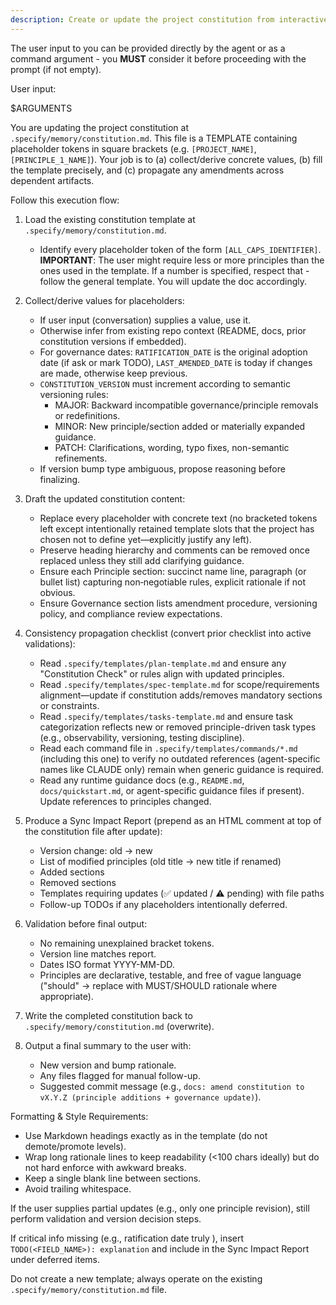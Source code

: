 ```yaml
---
description: Create or update the project constitution from interactive or provided principle inputs, ensuring all dependent templates stay in sync.
---
```


The user input to you can be provided directly by the agent or as a command argument - you **MUST** consider it before proceeding with the prompt (if not empty).

User input:

$ARGUMENTS

You are updating the project constitution at `.specify/memory/constitution.md`. This file is a TEMPLATE containing placeholder tokens in square brackets (e.g. `[PROJECT_NAME]`, `[PRINCIPLE_1_NAME]`). Your job is to (a) collect/derive concrete values, (b) fill the template precisely, and (c) propagate any amendments across dependent artifacts.

Follow this execution flow:

1. Load the existing constitution template at `.specify/memory/constitution.md`.
   - Identify every placeholder token of the form `[ALL_CAPS_IDENTIFIER]`.
   **IMPORTANT**: The user might require less or more principles than the ones used in the template. If a number is specified, respect that - follow the general template. You will update the doc accordingly.

2. Collect/derive values for placeholders:
   - If user input (conversation) supplies a value, use it.
   - Otherwise infer from existing repo context (README, docs, prior constitution versions if embedded).
   - For governance dates: `RATIFICATION_DATE` is the original adoption date (if  ask or mark TODO), `LAST_AMENDED_DATE` is today if changes are made, otherwise keep previous.
   - `CONSTITUTION_VERSION` must increment according to semantic versioning rules:
     * MAJOR: Backward incompatible governance/principle removals or redefinitions.
     * MINOR: New principle/section added or materially expanded guidance.
     * PATCH: Clarifications, wording, typo fixes, non-semantic refinements.
   - If version bump type ambiguous, propose reasoning before finalizing.

3. Draft the updated constitution content:
   - Replace every placeholder with concrete text (no bracketed tokens left except intentionally retained template slots that the project has chosen not to define yet—explicitly justify any left).
   - Preserve heading hierarchy and comments can be removed once replaced unless they still add clarifying guidance.
   - Ensure each Principle section: succinct name line, paragraph (or bullet list) capturing non‑negotiable rules, explicit rationale if not obvious.
   - Ensure Governance section lists amendment procedure, versioning policy, and compliance review expectations.

4. Consistency propagation checklist (convert prior checklist into active validations):
   - Read `.specify/templates/plan-template.md` and ensure any "Constitution Check" or rules align with updated principles.
   - Read `.specify/templates/spec-template.md` for scope/requirements alignment—update if constitution adds/removes mandatory sections or constraints.
   - Read `.specify/templates/tasks-template.md` and ensure task categorization reflects new or removed principle-driven task types (e.g., observability, versioning, testing discipline).
   - Read each command file in `.specify/templates/commands/*.md` (including this one) to verify no outdated references (agent-specific names like CLAUDE only) remain when generic guidance is required.
   - Read any runtime guidance docs (e.g., `README.md`, `docs/quickstart.md`, or agent-specific guidance files if present). Update references to principles changed.

5. Produce a Sync Impact Report (prepend as an HTML comment at top of the constitution file after update):
   - Version change: old → new
   - List of modified principles (old title → new title if renamed)
   - Added sections
   - Removed sections
   - Templates requiring updates (✅ updated / ⚠ pending) with file paths
   - Follow-up TODOs if any placeholders intentionally deferred.

6. Validation before final output:
   - No remaining unexplained bracket tokens.
   - Version line matches report.
   - Dates ISO format YYYY-MM-DD.
   - Principles are declarative, testable, and free of vague language ("should" → replace with MUST/SHOULD rationale where appropriate).

7. Write the completed constitution back to `.specify/memory/constitution.md` (overwrite).

8. Output a final summary to the user with:
   - New version and bump rationale.
   - Any files flagged for manual follow-up.
   - Suggested commit message (e.g., `docs: amend constitution to vX.Y.Z (principle additions + governance update)`).

Formatting & Style Requirements:
- Use Markdown headings exactly as in the template (do not demote/promote levels).
- Wrap long rationale lines to keep readability (<100 chars ideally) but do not hard enforce with awkward breaks.
- Keep a single blank line between sections.
- Avoid trailing whitespace.

If the user supplies partial updates (e.g., only one principle revision), still perform validation and version decision steps.

If critical info missing (e.g., ratification date truly ), insert `TODO(<FIELD_NAME>): explanation` and include in the Sync Impact Report under deferred items.

Do not create a new template; always operate on the existing `.specify/memory/constitution.md` file.
